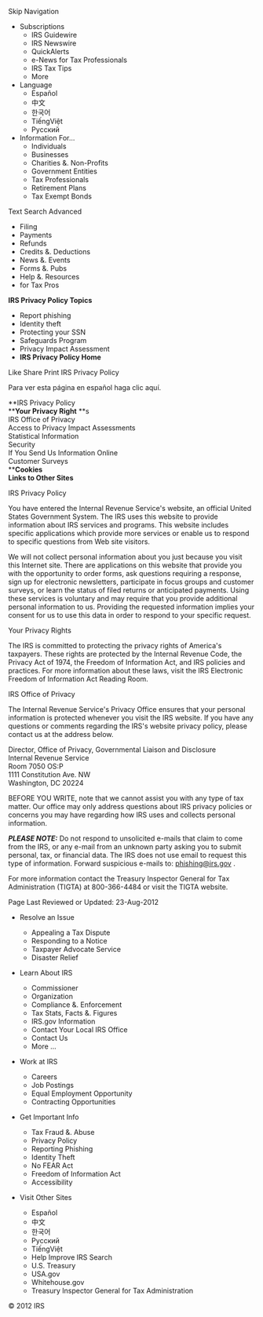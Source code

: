 Skip Navigation

*   Subscriptions
    *   IRS Guidewire
    *   IRS Newswire
    *   QuickAlerts
    *   e-News for Tax Professionals
    *   IRS Tax Tips
    *   More
*   Language
    *   Español
    *   中文
    *   한국어
    *   TiếngViệt
    *   Pусский
*   Information For...
    *   Individuals
    *   Businesses
    *   Charities &. Non-Profits
    *   Government Entities
    *   Tax Professionals
    *   Retirement Plans
    *   Tax Exempt Bonds

Text Search Advanced

*   Filing
*   Payments
*   Refunds
*   Credits &. Deductions
*   News &. Events
*   Forms &. Pubs
*   Help &. Resources
*   for Tax Pros

**IRS Privacy Policy Topics**

*   Report phishing
*   Identity theft
*   Protecting your SSN
*   Safeguards Program
*   Privacy Impact Assessment
*   **IRS Privacy Policy Home**

Like Share Print IRS Privacy Policy

Para ver esta página en español haga clic aquí.

**IRS Privacy Policy  
****Your Privacy Right** **s  
IRS Office of Privacy  
Access to Privacy Impact Assessments  
Statistical Information  
Security  
If You Send Us Information Online  
Customer Surveys  
****Cookies  
Links to Other Sites**

IRS Privacy Policy

You have entered the Internal Revenue Service's website, an official United States Government System. The IRS uses this website to provide information about IRS services and programs. This website includes specific applications which provide more services or enable us to respond to specific questions from Web site visitors.

We will not collect personal information about you just because you visit this Internet site. There are applications on this website that provide you with the opportunity to order forms, ask questions requiring a response, sign up for electronic newsletters, participate in focus groups and customer surveys, or learn the status of filed returns or anticipated payments. Using these services is voluntary and may require that you provide additional personal information to us. Providing the requested information implies your consent for us to use this data in order to respond to your specific request.

Your Privacy Rights

The IRS is committed to protecting the privacy rights of America's taxpayers. These rights are protected by the Internal Revenue Code, the Privacy Act of 1974, the Freedom of Information Act, and IRS policies and practices. For more information about these laws, visit the IRS Electronic Freedom of Information Act Reading Room.

IRS Office of Privacy

The Internal Revenue Service's Privacy Office ensures that your personal information is protected whenever you visit the IRS website. If you have any questions or comments regarding the IRS's website privacy policy, please contact us at the address below.

Director, Office of Privacy, Governmental Liaison and Disclosure  
Internal Revenue Service  
Room 7050 OS:P  
1111 Constitution Ave. NW  
Washington, DC 20224

BEFORE YOU WRITE, note that we cannot assist you with any type of tax matter. Our office may only address questions about IRS privacy policies or concerns you may have regarding how IRS uses and collects personal information.

_**PLEASE NOTE:**_ Do not respond to unsolicited e-mails that claim to come from the IRS, or any e-mail from an unknown party asking you to submit personal, tax, or financial data. The IRS does not use email to request this type of information. Forward suspicious e-mails to: phishing@irs.gov .

For more information contact the Treasury Inspector General for Tax Administration (TIGTA) at 800-366-4484 or visit the TIGTA website.

Page Last Reviewed or Updated: 23-Aug-2012

*   Resolve an Issue
    
    *   Appealing a Tax Dispute
    *   Responding to a Notice
    *   Taxpayer Advocate Service
    *   Disaster Relief
*   Learn About IRS
    
    *   Commissioner
    *   Organization
    *   Compliance &. Enforcement
    *   Tax Stats, Facts &. Figures
    *   IRS.gov Information
    *   Contact Your Local IRS Office
    *   Contact Us
    *   More ...
*   Work at IRS
    
    *   Careers
    *   Job Postings
    *   Equal Employment Opportunity
    *   Contracting Opportunities
*   Get Important Info
    
    *   Tax Fraud &. Abuse
    *   Privacy Policy
    *   Reporting Phishing
    *   Identity Theft
    *   No FEAR Act
    *   Freedom of Information Act
    *   Accessibility
*   Visit Other Sites
    
    *   Español
    *   中文
    *   한국어
    *   Pусский
    *   TiếngViệt
    *   Help Improve IRS Search
    *   U.S. Treasury
    *   USA.gov
    *   Whitehouse.gov
    *   Treasury Inspector General for Tax Administration

© 2012 IRS